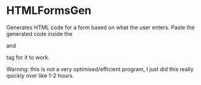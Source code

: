 # HTMLFormsGen
Generates HTML code for a form based on what the user enters. Paste the generated code inside the <form> and </form> tag for it to work.

Warning: this is not a very optimised/efficient program, I just did this really quickly over like 1-2 hours.

